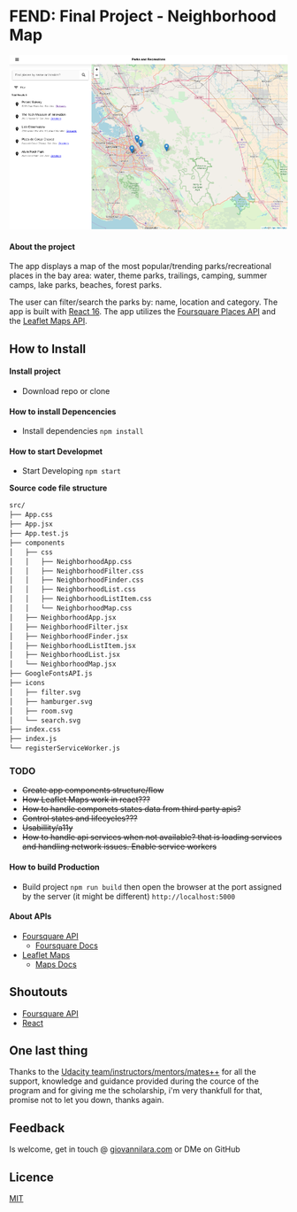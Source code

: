 # FEND: Final Project - Neighborhood Map
![app skeleton](neighborhood-app.png "App skeleton")

#### About the project
The app displays a map of the most popular/trending parks/recreational places in the bay area: water, theme parks, trailings, camping, summer camps, lake parks, beaches, forest parks.

The user can filter/search the parks by: name, location and category. The app is built with [React 16](https://reactjs.org/docs/getting-started.html). The app utilizes the [Foursquare Places API]() and the [Leaflet Maps API](https://leafletjs.com/examples.html).

## How to Install

#### Install project

- Download repo or clone

#### How to install Depencencies

- Install dependencies `npm install`

#### How to start Developmet

- Start Developing `npm start`

**Source code file structure**
```bash
src/
├── App.css
├── App.jsx
├── App.test.js
├── components
│   ├── css
│   │   ├── NeighborhoodApp.css
│   │   ├── NeighborhoodFilter.css
│   │   ├── NeighborhoodFinder.css
│   │   ├── NeighborhoodList.css
│   │   ├── NeighborhoodListItem.css
│   │   └── NeighborhoodMap.css
│   ├── NeighborhoodApp.jsx
│   ├── NeighborhoodFilter.jsx
│   ├── NeighborhoodFinder.jsx
│   ├── NeighborhoodListItem.jsx
│   ├── NeighborhoodList.jsx
│   └── NeighborhoodMap.jsx
├── GoogleFontsAPI.js
├── icons
│   ├── filter.svg
│   ├── hamburger.svg
│   ├── room.svg
│   └── search.svg
├── index.css
├── index.js
└── registerServiceWorker.js
```

### TODO
- ~~Create app components structure/flow~~
- ~~How Leaflet Maps work in react???~~
- ~~How to handle componets states data from third party apis?~~
- ~~Control states and lifecycles???~~
- ~~Usabillity/a11y~~
- ~~How to handle api services when not available? that is loading services and handling network issues. Enable
service workers~~

#### How to build Production

- Build project `npm run build` then open the browser at the port assigned by the server (it might be different) `http://localhost:5000`

#### About APIs

- [Foursquare API](https://developer.foursquare.com)
  - [Foursquare Docs](https://developer.foursquare.com/docs)
- [Leaflet Maps](https://leafletjs.com/examples.html)
  - [Maps Docs](https://leafletjs.com/reference-1.3.2.html)

## Shoutouts

- [Foursquare API]()
- [React](https://reactjs.org/)

## One last thing

Thanks to the [Udacity team/instructors/mentors/mates++]() for all the support, knowledge and guidance provided during the cource of the program and for giving me the scholarship, i'm very thankfull for that, promise not to let you down, thanks again.

## Feedback

Is welcome, get in touch @ [giovannilara.com](http://giovannilara.com) or DMe on GitHub

## Licence

[MIT](Licence)